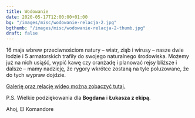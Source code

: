 ```yaml
---
title: Wodowanie
date: 2020-05-17T12:00:00+01:00
bg: "/images/misc/wodowanie-relacja-2.jpg"
bgthumb: "/images/misc/wodowanie-relacja-2-thumb.jpg"
draft: false
---
```


16 maja wbrew przeciwnościom natury – wiatr, ziąb i wirusy – nasze dwie łodzie i 5 armatorskich trafiły do swojego naturalnego środowiska.
Możemy już na nich usiąść, wypić kawę czy oranżadę i planować rejsy bliższe i dalsze – mamy nadzieję, że rygory wkrótce zostaną na tyle poluzowane, że do tych wypraw dojdzie.

[Galerię oraz relację wideo można zobaczyć tutaj.](https://klubmorski.pl/galerie/wodowanie-maj-2020/)

P.S. Wielkie podziękowania dla **Bogdana** i **Łukasza z ekipą**.

Ahoj,
El Komandore